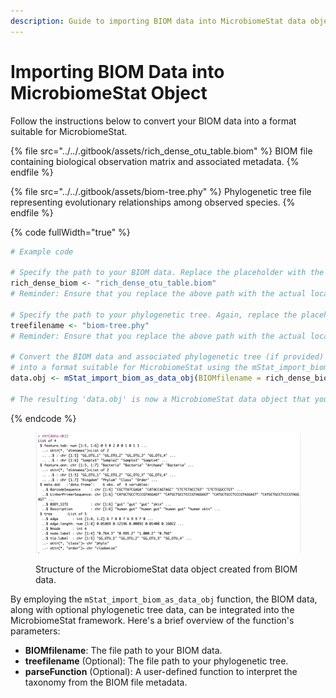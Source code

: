 ```yaml
---
description: Guide to importing BIOM data into MicrobiomeStat data object.
---
```


# Importing BIOM Data into MicrobiomeStat Object

Follow the instructions below to convert your BIOM data into a format suitable for MicrobiomeStat.

{% file src="../../.gitbook/assets/rich_dense_otu_table.biom" %}
BIOM file containing biological observation matrix and associated metadata.
{% endfile %}

{% file src="../../.gitbook/assets/biom-tree.phy" %}
Phylogenetic tree file representing evolutionary relationships among observed species.
{% endfile %}

{% code fullWidth="true" %}
```r
# Example code

# Specify the path to your BIOM data. Replace the placeholder with the correct path on your system.
rich_dense_biom <- "rich_dense_otu_table.biom"
# Reminder: Ensure that you replace the above path with the actual location of your BIOM file.

# Specify the path to your phylogenetic tree. Again, replace the placeholder with the correct path on your system.
treefilename <- "biom-tree.phy"
# Reminder: Ensure that you replace the above path with the actual location of your phylogenetic tree file.

# Convert the BIOM data and associated phylogenetic tree (if provided) 
# into a format suitable for MicrobiomeStat using the mStat_import_biom_as_data_obj function.
data.obj <- mStat_import_biom_as_data_obj(BIOMfilename = rich_dense_biom, treefilename = treefilename)

# The resulting 'data.obj' is now a MicrobiomeStat data object that you can use for further analyses.
```
{% endcode %}

<figure><img src="../../.gitbook/assets/Screenshot 2023-10-10 at 15.18.52.png" alt=""><figcaption><p>Structure of the MicrobiomeStat data object created from BIOM data.</p></figcaption></figure>

By employing the `mStat_import_biom_as_data_obj` function, the BIOM data, along with optional phylogenetic tree data, can be integrated into the MicrobiomeStat framework. Here's a brief overview of the function's parameters:

* **BIOMfilename**: The file path to your BIOM data.
* **treefilename** (Optional): The file path to your phylogenetic tree.
* **parseFunction** (Optional): A user-defined function to interpret the taxonomy from the BIOM file metadata.

